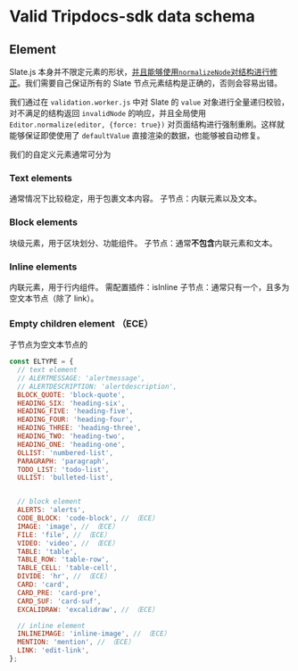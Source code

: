 # Valid Tripdocs-sdk data schema

## Element
Slate.js 本身并不限定元素的形状，[并且能够使用`normalizeNode`对结构进行修正](https://docs.slatejs.org/general/changelog#breaking-7)。我们需要自己保证所有的 Slate 节点元素结构是正确的，否则会容易出错。

我们通过在 `validation.worker.js` 中对 Slate 的 `value` 对象进行全量递归校验，对不满足的结构返回 `invalidNode` 的响应，并且全局使用 `Editor.normalize(editor, {force: true})` 对页面结构进行强制重刷。这样就能够保证即使使用了 `defaultValue` 直接渲染的数据，也能够被自动修复。

我们的自定义元素通常可分为
### Text elements
通常情况下比较稳定，用于包裹文本内容。
子节点：内联元素以及文本。

### Block elements
块级元素，用于区块划分、功能组件。
子节点：通常**不包含**内联元素和文本。

### Inline elements
内联元素，用于行内组件。
需配置插件：isInline
子节点：通常只有一个，且多为空文本节点（除了 link）。

### Empty children element （ECE）
子节点为空文本节点的


```js
const ELTYPE = {
  // text element
  // ALERTMESSAGE: 'alertmessage',
  // ALERTDESCRIPTION: 'alertdescription',
  BLOCK_QUOTE: 'block-quote',
  HEADING_SIX: 'heading-six',
  HEADING_FIVE: 'heading-five',
  HEADING_FOUR: 'heading-four',
  HEADING_THREE: 'heading-three',
  HEADING_TWO: 'heading-two',
  HEADING_ONE: 'heading-one',
  OLLIST: 'numbered-list',
  PARAGRAPH: 'paragraph',
  TODO_LIST: 'todo-list',
  ULLIST: 'bulleted-list',


  // block element
  ALERTS: 'alerts',
  CODE_BLOCK: 'code-block', // （ECE）
  IMAGE: 'image', // （ECE）
  FILE: 'file', // （ECE）
  VIDEO: 'video', // （ECE）
  TABLE: 'table',
  TABLE_ROW: 'table-row',
  TABLE_CELL: 'table-cell',
  DIVIDE: 'hr', // （ECE）
  CARD: 'card',
  CARD_PRE: 'card-pre', 
  CARD_SUF: 'card-suf',
  EXCALIDRAW: 'excalidraw', // （ECE）

  // inline element
  INLINEIMAGE: 'inline-image', // （ECE）
  MENTION: 'mention', // （ECE）
  LINK: 'edit-link',
};
```